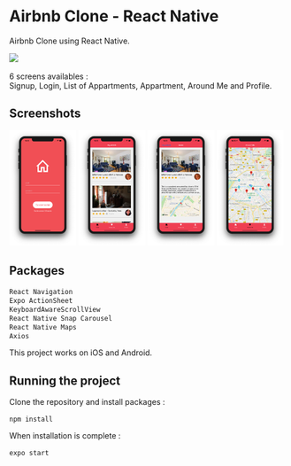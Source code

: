 # Airbnb Clone - React Native

Airbnb Clone using React Native.

<img src="https://github.com/se4astien/airbnb-react-native/blob/master/screenshots/airbnb-mobile.gif">

6 screens availables :  
Signup, Login, List of Appartments, Appartment, Around Me and Profile.


## Screenshots

<img src="https://github.com/se4astien/airbnb-react-native/blob/master/screenshots/login.png" width="24%">
<img src="https://github.com/se4astien/airbnb-react-native/blob/master/screenshots/home.png" width="24%">
<img src="https://github.com/se4astien/airbnb-react-native/blob/master/screenshots/appartment.png" width="24%">
<img src="https://github.com/se4astien/airbnb-react-native/blob/master/screenshots/map.png" width="24%">


## Packages

``` react-native
React Navigation
Expo ActionSheet
KeyboardAwareScrollView
React Native Snap Carousel
React Native Maps
Axios
```

This project works on iOS and Android.

## Running the project

Clone the repository and install packages : 

```
npm install
```

When installation is complete :
```
expo start
```
